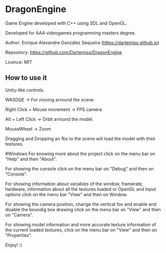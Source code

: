 # DragonEngine
Game Engine developed with C++ using SDL and OpenGL. 

Developed for AAA videogames programming masters degree.

Author: Enrique Alexandre González Sequeira (https://dartemiss.github.io)

Repository: https://github.com/Dartemiss/DragonEngine

Licence: MIT

## How to use it
Unity-like controls.

WASDQE -> For moving arround the scene.

Right Click + Mouse movement -> FPS camera

Alt + Left Click -> Orbit arround the model.

MouseWheel -> Zoom

Dragging and Dropping an fbx to the scene will load the model with their textures.


#Windows
For knowing more about the project click on the menu bar on "Help" and then "About".

For showing the console click on the menu bar on "Debug" and then on "Console".

For showing information about variables of the window, framerate, hardware, information about all the textures
loaded or OpenGL and Input options click on the menu bar "View" and then on Window.

For showing the camera position, change the vertical fov and enable and disable the boundig box drawing
click on the menu bar on "View" and then on "Camera".

For showing model information and more accurate texture information of the current loaded textures,
click on the menu bar on "View" and then on "Properties".


Enjoy! :)
